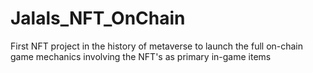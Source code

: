 # Jalals_NFT_OnChain

First NFT project in the history of metaverse to launch the full on-chain game mechanics involving the NFT's as primary in-game items 
